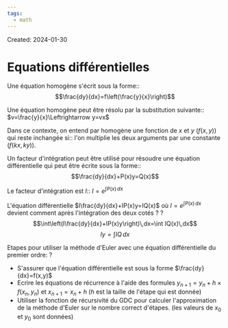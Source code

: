 ```yaml
---
tags:
  - math
---
```

Created: 2024-01-30

# Equations différentielles

Une équation homogène s'écrit sous la forme::$$\frac{dy}{dx}=f\left(\frac{y}{x}\right)$$
<!--SR:!2024-03-03,13,190-->
Une équation homogène peut être résolu par la substitution suivante:: $v=\frac{y}{x}\Leftrightarrow y=vx$
<!--SR:!2024-03-21,30,248-->

Dans ce contexte, on entend par homogène une fonction de $x$ et $y$ ($f(x,y)$) qui reste inchangée si:: l'on multiplie les deux arguments par une constante ($f(kx,ky)$).
<!--SR:!2024-03-25,32,248-->

Un facteur d'intégration peut être utilisé pour résoudre une équation différentielle qui peut être écrite sous la forme::$$\frac{dy}{dx}+P(x)y=Q(x)$$
<!--SR:!2024-03-08,12,208-->
Le facteur d'intégration est $I$:: $I=e^{\int P(x)\,dx}$
<!--SR:!2024-03-21,31,248-->

L'équation différentielle $I\frac{dy}{dx}+IP(x)y=IQ(x)$ où $I=e^{\int P(x)\,dx}$ devient comment après l'intégration des deux cotés ?
?
$$\int\left(I\frac{dy}{dx}+IP(x)y\right)\,dx=\int IQ(x)\,dx$$
$$Iy=\int IQ\,dx$$
<!--SR:!2024-03-01,9,228-->


Etapes pour utiliser la méthode d'Euler avec une équation différentielle du premier ordre:
?
- S'assurer que l'équation différentielle est sous la forme $\frac{dy}{dx}=f(x,y)$
- Ecrire les équations de récurrence à l'aide des formules $y_{n+1}=y_{n}+h\times f(x_{n},y_{n})$ et $x_{n+1}=x_{n}+h$ ($h$ est la taille de l'étape qui est donnée)
- Utiliser la fonction de récursivité du GDC pour calculer l'approximation de la méthode d'Euler sur le nombre correct d'étapes. (les valeurs de $x_{0}$ et $y_{0}$ sont données)
<!--SR:!2024-03-24,28,226-->